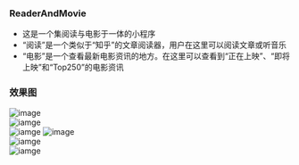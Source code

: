 ### ReaderAndMovie
 - 这是一个集阅读与电影于一体的小程序
 - “阅读”是一个类似于“知乎”的文章阅读器，用户在这里可以阅读文章或听音乐
 - “电影”是一个查看最新电影资讯的地方。在这里可以查看到“正在上映”、“即将上映”和“Top250”的电影资讯

### 效果图
![image](https://github.com/chenshangjun/ReaderAndMovie/blob/master/example/preview/01.png)  
![iamge](https://github.com/chenshangjun/ReaderAndMovie/blob/master/example/preview/02.png)  
![iamge](https://github.com/chenshangjun/ReaderAndMovie/blob/master/example/preview/03.png)
![image](https://github.com/chenshangjun/ReaderAndMovie/blob/master/example/preview/04.png)  
![iamge](https://github.com/chenshangjun/ReaderAndMovie/blob/master/example/preview/05.png)  
![iamge](https://github.com/chenshangjun/ReaderAndMovie/blob/master/example/preview/06.png)




